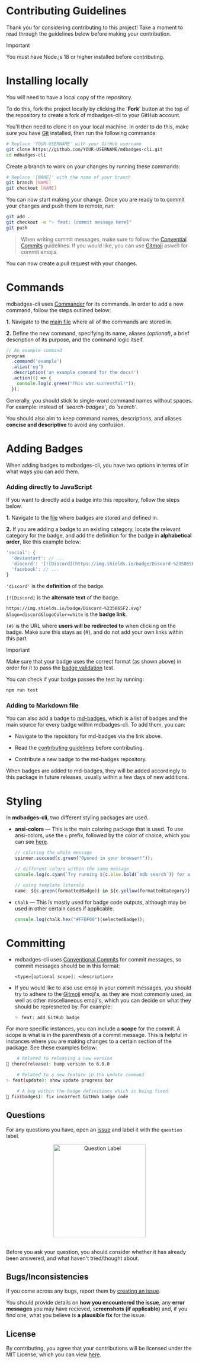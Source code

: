 # Contributing Guidelines

Thank you for considering contributing to this project! Take a moment to read through the guidelines below before making your contribution.

> [!IMPORTANT]
> You must have Node.js 18 or higher installed before contributing.

# Installing locally

You will need to have a local copy of the repository. 

To do this, fork the project locally by clicking the '**Fork**' button at the top of the repository to create a fork of mdbadges-cli to your GitHub account.

You'll then need to clone it on your local machine. In order to do this, make sure you have [Git][Git] installed, then run the following commands:

```bash
# Replace 'YOUR-USERNAME' with your GitHub username
git clone https://github.com/YOUR-USERNAME/mdbadges-cli.git
cd mdbadges-cli
```

Create a branch to work on your changes by running these commands:

```bash
# Replace '[NAME]' with the name of your branch
git branch [NAME]
git checkout [NAME]
```

You can now start making your change. Once you are ready to to commit your changes and push them to remote, run:

```bash
git add .
git checkout -m "✨ feat: [commit message here]"
git push
```

> When writing commit messages, make sure to follow the [Convential Commits][Convential Commits] guidelines. If you would like, you can use [Gitmoji][Gitmoji] aswell for commit emojis.

You can now create a pull request with your changes.

# Commands

mdbadges-cli uses [Commander][Commander] for its commands. In order to add a new command, follow the steps outlined below:

**1.** Navigate to the [main file][index.js] where all of the commands are stored in.

**2.** Define the new command, specifying its name, aliases *(optional)*, a brief description of its purpose, and the command logic itself.

```javascript
// An example command
program
  .command('example')
  .alias('eg')
  .description('an example command for the docs!')
  .action(() => {
    console.log(c.green("This was successful!"));
  });
```

Generally, you should stick to single-word command names without spaces. For example: instead of *'search-badges'*, do *'search'*. 

You should also aim to keep command names, descriptions, and aliases **concise and descriptive** to avoid any confusion.

# Adding Badges

When adding badges to mdbadges-cli, you have two options in terms of in what ways you can add them.

### Adding directly to JavaScript

If you want to directly add a badge into this repository, follow the steps below.

**1.** Navigate to the [file][badges.js] where badges are stored and defined in.

**2.** If you are adding a badge to an existing category, locate the relevant category for the badge, and add the definition for the badge in **alphabetical order**, like this example below:

```javascript
'social': {
  'deviantart': // ...
  'discord': '[![Discord](https://img.shields.io/badge/Discord-%235865F2.svg?&logo=discord&logoColor=white)](#) ',
  'facebook': // ...
}
```

`'discord'` is the **definition** of the badge.

`[![Discord]` is the **alternate text** of the badge.

`https://img.shields.io/badge/Discord-%235865F2.svg?&logo=discord&logoColor=white` is the **badge link**.

`(#)` is the URL where **users will be redirected to** when clicking on the badge. Make sure this stays as (#), and do not add your own links within this part.

> [!IMPORTANT]
> Make sure that your badge uses the correct format (as shown above) in order for it to pass the [badge validation][Badge Validation Test] test.
>
> You can check if your badge passes the test by running:
> ```bash
> npm run test
> ```

### Adding to Markdown file

You can also add a badge to [md-badges][md-badges], which is a list of badges and the main source for every badge within mdbadges-cli. To add them, you can:

* Navigate to the repository for md-badges via the link above.

* Read the [contributing guidelines][md-badges Contributing Guidelines] before contributing.

* Contribute a new badge to the md-badges repository.

When badges are added to md-badges, they will be added accordingly to this package in future releases, usually within a few days of new additions.

# Styling

In **mdbadges-cli**, two different styling packages are used.

* **ansi-colors** — This is the main coloring package that is used. To use ansi-colors, use the `c` prefix, followed by the color of choice, which you can see [here][ansi-colors Color Options].

    ```javascript
    // coloring the whole message
    spinner.succeed(c.green("Opened in your browser!"));

   // different colors within the same message
  console.log(c.cyan(`Try running ${c.blue.bold(`mdb search`)} for a full list of badges in this category.`,));

  // using template literals
  name: ${c.green(formattedBadge)} in ${c.yellow(formattedCategory)}
  ```

* `Chalk` — This is mostly used for badge code outputs, although may be used in other certain cases if applicable.

  ```javascript
  console.log(chalk.hex("#FFBF00")(selectedBadge));
  ```

# Committing

* mdbadges-cli uses [Conventional Commits][Convential Commits] for commit messages, so commit messages should be in this format:

    ```
    <type>[optional scope]: <description>
    ```

* If you would like to also use emoji in your commit messages, you should try to adhere to the [Gitmoji][Gitmoji] emoji's, as they are most commonly used, as well as other miscellaneous emoji's, which you can decide on what they should be represneted by. For example:

    ```
    ✨ feat: add GitHub badge
    ```

For more specific instances, you can include a **scope** for the commit. A scope is what is in the parenthesis of a commit message. This is helpful in instances where you are making changes to a certain section of the package. See these examples below:

```bash
    # Related to releasing a new version
🔖 chore(release): bump version to 6.0.0

    # Related to a new feature in the update command
✨ feat(update): show update progress bar

    # A bug within the badge definitions which is being fixed
🐛 fix(badges): fix incorrect GitHub badge code
```

## Questions

For any questions you have, open an [issue][Create an issue] and label it with the `question` label.

<div align="center">
  <img src="https://github.com/inttter/mdbadges-cli/assets/73017070/6175f030-109b-4931-aa25-7803360ce303" width="250" alt="Question Label">
</div>
<br>

Before you ask your question, you should consider whether it has already been answered, and what haven't tried/thought about.

## Bugs/Inconsistencies

If you come across any bugs, report them by [creating an issue][Issues]. 

You should provide details on **how you encountered the issue**, any **error messages** you may have recieved, s**creenshots (if applicable)** and, if you find one, what you believe is **a plausible fix** for the issue.

## License

By contributing, you agree that your contributions will be licensed under the MIT License, which you can view [here][License].

<!-- Link Definitions -->
[ansi-colors Color Options]: https://github.com/doowb/ansi-colors?tab=readme-ov-file#available-styles
[badges.js]: https://github.com/inttter/mdbadges-cli/blob/main/src/badges.js
[Badge Validation Test]: https://github.com/inttter/mdbadges-cli/blob/main/tests/badge-info.test.js
[Commander]: https://www.npmjs.com/package/commander
[Convential Commits]: https://www.conventionalcommits.org/en/v1.0.0/
[Create an issue]: https://github.com/inttter/mdbadges-cli/issues/new
[Git]: https://git-scm.com
[Gitmoji]: https://gitmoji.dev
[index.js]: https://github.com/inttter/mdbadges-cli/blob/main/src/index.js

[Issues]: https://github.com/inttter/mdbadges-cli/issues
[License]: https://github.com/inttter/mdbadges-cli/blob/main/LICENSE
[md-badges]: https://github.com/inttter/md-badges
[md-badges Contributing Guidelines]: https://github.com/inttter/md-badges/blob/main/CONTRIBUTING.md
